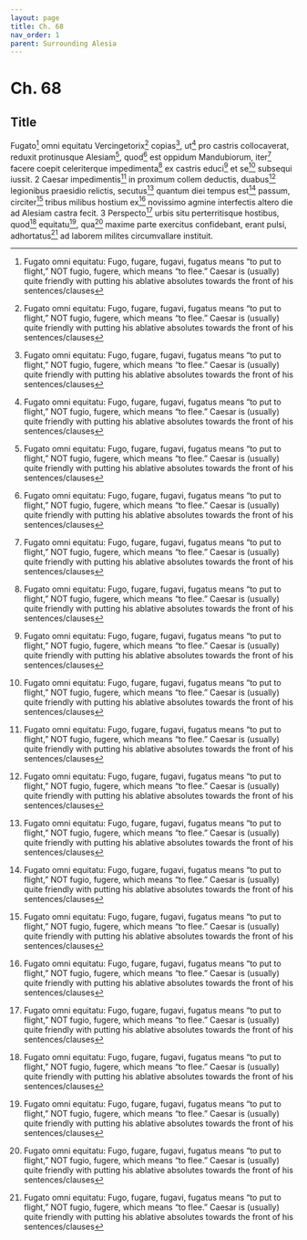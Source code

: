 ```yaml
---
layout: page
title: Ch. 68
nav_order: 1
parent: Surrounding Alesia
---
```


# Ch. 68

## Title 

Fugato[^1] omni equitatu Vercingetorix[^1] copias[^1], ut[^1] pro castris collocaverat, reduxit protinusque Alesiam[^1], quod[^1] est oppidum Mandubiorum, iter[^1] facere coepit celeriterque impedimenta[^1] ex castris educi[^1] et se[^1] subsequi iussit. 2 Caesar impedimentis[^1] in proximum collem deductis, duabus[^1] legionibus praesidio relictis, secutus[^1] quantum diei tempus est[^1] passum, circiter[^1] tribus milibus hostium ex[^1] novissimo agmine interfectis altero die ad Alesiam castra fecit. 3 Perspecto[^1] urbis situ perterritisque hostibus, quod[^1] equitatu[^1], qua[^1] maxime parte exercitus confidebant, erant pulsi, adhortatus[^1] ad laborem milites circumvallare instituit.


[^1]: Fugato omni equitatu: Fugo, fugare, fugavi, fugatus means “to put to flight,” NOT fugio, fugere, which means “to flee.” Caesar is (usually) quite friendly with putting his ablative absolutes towards the front of his sentences/clauses

[^1]: Vercingetorix: Vercingetorix, the leader of the Averni (a powerful Gallic tribe). He has been chosen to lead the Gallic confederation against Caesar and the Romans, hoping to oust them permanently from Gaul.

[^1]: Copias: copiae can be “supplies” (usually when singular) or “troops” (usually when plural). Use context clues to figure it out. Take this as your direct object of reduxit later on

[^1]: ut pro castris collocaverat: ut + indicative is going to be as, compared to ut + subjunctive for a purpose/result/etc clause

[^1]: Alesiam: Alesia is a major oppidum, fortified town, of the Mandubii, a Gallic tribe in central-eastern Gaul

[^1]: quod est oppidum Mandubiorum: remember that while we love a quod = because, there is also quod = which

[^1]: iter facere: literally “to make a journey,” you can go with travel too

[^1]: impedimenta ex castris educi et se subsequi iussit: iubeo, ibuere, iussi, iussus takes an ACC + infinitive. Impedeimenta means “baggage,” the armor and supplies that soldiers carry with them as they march.

[^1]: Educi: this is a passive infinitive, to be verb-ed. You can recognize them by the final -i
        	(-are → -ari;    -ēre  →  -eri;    -ere  →  -i;    -ire  →  -iri)

[^1]: se subsequi: subsequi is a deponent infinitive, so it stays active, to follow. Se here is accusative direct object, NOT accusative subject

[^1]: impedimentis in ….. praesidio relictis: you have two ablative absolutes here, in spite of having Caesar in the nominative in front of them. Find a conjugated main verb that he is the subject of

[^1]: duabus legionibus praesidio relictis: praesidio is dative of purpose here, having been left behind as protection (for the purpose of protection)

[^1]: secutus: agrees with Caesar above, having followed. Deponent PPP of sequor

[^1]: est passum: passum is the PPP of patior meaning “to allow, permit, suffer.” A deponent PPP (with or without a form of sum) stays active, the time of the day has allowed

[^1]: circiter tribus …. interfectis: another ablative absolute!

[^1]: ex novissimo agmine: from the furthest battle line, novus, -a, -um can be “new, young, most recent”, etc

[^1]: Perspecto urbis situ perterritisque hostibus: you absolutely know what’s going on here!

[^1]: Quod: explaining why the enemies were scared

[^1]: Equitatu …. erant pulsi: they had been driven off from their horsemen, talking about the best part of their army being beaten back from the bulk of their forces. Equitatu is ablative of separation

[^1]: qua maxime parte exercitus: qua parte is on which part. Remember that exercitus is 4th declension, so most of the endings are -us. This is genitive singular here, on which part of the army

[^1]: adhortatus: again, this nominative PPP goes back to Caesar, our only nominative, masculine, singular noun
